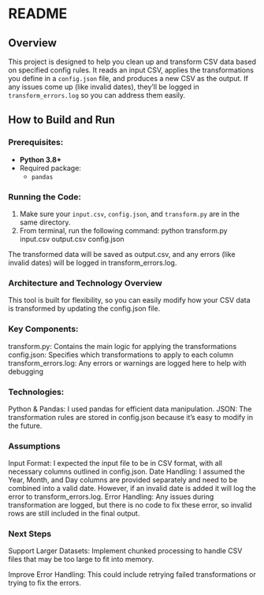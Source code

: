 # README

## Overview
This project is designed to help you clean up and transform CSV data based on specified config rules. It reads an input CSV, applies the transformations you define in a `config.json` file, and produces a new CSV as the output. If any issues come up (like invalid dates), they’ll be logged in `transform_errors.log` so you can address them easily.

## How to Build and Run

### Prerequisites:

- **Python 3.8+**
- Required package: 
  - `pandas`

### Running the Code:

1. Make sure your `input.csv`, `config.json`, and `transform.py` are in the same directory.
2. From terminal, run the following command:
   python transform.py input.csv output.csv config.json

The transformed data will be saved as output.csv, and any errors (like invalid dates) will be logged in transform_errors.log.

### Architecture and Technology Overview
This tool is built for flexibility, so you can easily modify how your CSV data is transformed by updating the config.json file.  

### Key Components:
transform.py: Contains the main logic for applying the transformations
config.json: Specifies which transformations to apply to each column 
transform_errors.log: Any errors or warnings are logged here to help with debugging

### Technologies:
Python & Pandas: I used pandas for efficient data manipulation.
JSON: The transformation rules are stored in config.json because it’s easy to modify in the future. 

### Assumptions 
Input Format:
    I expected the input file to be in CSV format, with all necessary columns outlined in config.json.
Date Handling: 
    I assumed the Year, Month, and Day columns are provided separately and need to be combined into a valid date. However, if an invalid date is added it will log the error to transform_errors.log.
Error Handling: 
    Any issues during transformation are logged, but there is no code to fix these error, so invalid rows are still included in the final output.

### Next Steps
Support Larger Datasets:
    Implement chunked processing to handle CSV files that may be too large to fit into memory.

Improve Error Handling:
    This could include retrying failed transformations or trying to fix the errors. 

